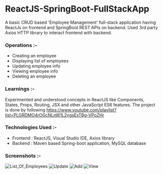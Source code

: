 # ReactJS-SpringBoot-FullStackApp
A basic CRUD based 'Employee Management' full-stack application having ReactJs on frontend and SpringBoot REST APIs on backend.  Used 3rd party Axios HTTP library to interact frontend with backend. 

### Operations :-
- Creating an employee
- Displaying list of employees
- Updating employee info
- Viewing employee info 
- Deleting an employee

### Learnings :-
Experimented and understood concepts in ReactJS like Components, States, Props, Routing, JSX and other JavaScript ES6 features.
The project is done by following  https://www.youtube.com/playlist?list=PLGRDMO4rOGcNLnW1L2vgsExTBg-VPoZHr

### Technologies Used :-
- Frontend : ReactJS, Visual Studio IDE, Axios library
- Backend : Maven based Spring-boot application, MySQL database

### Screenshots :-
![List_Of_Employees](https://user-images.githubusercontent.com/11648439/110226771-74492e00-7eb7-11eb-8329-597d6c47b403.JPG)
![Update](https://user-images.githubusercontent.com/11648439/110226777-7b703c00-7eb7-11eb-824e-63ae7f6ad2f5.JPG)
![Add](https://user-images.githubusercontent.com/11648439/110226780-7e6b2c80-7eb7-11eb-818f-c02d83486c05.JPG)
![View](https://user-images.githubusercontent.com/11648439/110226781-8034f000-7eb7-11eb-86bb-649a1708255c.JPG)
